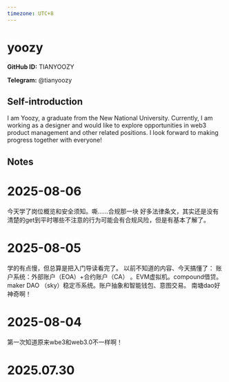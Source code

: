 ```yaml
---
timezone: UTC+8
---
```


# yoozy

**GitHub ID:** TIANYOOZY

**Telegram:** @tianyoozy

## Self-introduction

I am Yoozy, a graduate from the New National University. Currently, I am working as a designer and would like to explore opportunities in web3 product management and other related positions. I look forward to making progress together with everyone!

## Notes

<!-- Content_START -->
# 2025-08-06

今天学了岗位概览和安全须知。嘶......合规那一块 好多法律条文，其实还是没有清楚的get到平时哪些不注意的行为可能会有合规风险，但是有基本了解了。

# 2025-08-05

学的有点慢，但总算是把入门导读看完了。
以前不知道的内容、今天搞懂了：
账户系统：外部账户（EOA）+合约账户（CA） 。EVM虚拟机。compound借贷。maker DAO （sky）稳定币系统。账户抽象和智能钱包、意图交易。
南塘dao好神奇啊！

# 2025-08-04

第一次知道原来wbe3和web3.0不一样啊！


# 2025.07.30


<!-- Content_END -->
